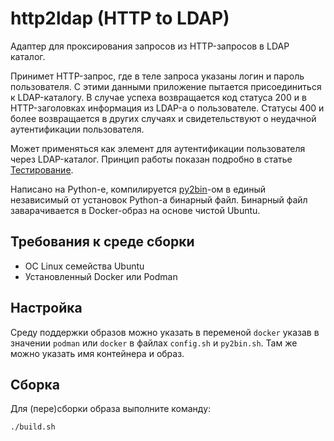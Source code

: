 # http2ldap (HTTP to LDAP)

Адаптер для проксирования запросов из HTTP-запросов в LDAP каталог.

Принимет HTTP-запрос, где в теле запроса указаны логин и пароль пользователя.
С этими данными приложение пытается присоединиться к LDAP-каталогу.
В случае успеха возвращается код статуса 200 и в HTTP-заголовках информация из LDAP-а о пользователе.
Статусы 400 и более возвращается в других случаях и свидетельствуют о неудачной аутентификации пользователя.

Может применяться как элемент для аутентификации пользователя через LDAP-каталог. Принцип работы показан подробно в статье [Тестирование](doc/testing.md).

Написано на Python-е, компилируется [py2bin](https://github.com/editorbank/py2bin)-ом в единый независимый от установок Python-а бинарный файл.
Бинарный файл заварачивается в Docker-образ на основе чистой Ubuntu.

## Требования к среде сборки

* ОС Linux семейства Ubuntu
* Установленный Docker или Podman

## Настройка

Среду поддержки образов можно указать в переменой `docker` указав в значении `podman` или `docker` в файлах `config.sh` и `py2bin.sh`.
Там же можно указать имя контейнера и образ.

## Сборка

Для (пере)сборки образа выполните команду:

```bash
./build.sh
```
